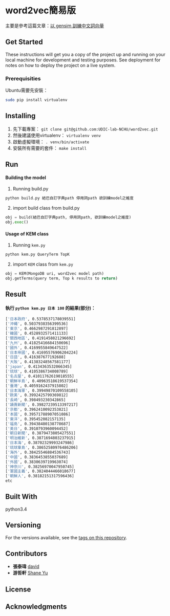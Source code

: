 # word2vec簡易版

主要是參考這篇文章：[以 gensim 訓練中文詞向量](http://zake7749.github.io/2016/08/28/word2vec-with-gensim/)


## Get Started

These instructions will get you a copy of the project up and running on your local machine for development and testing purposes. See deployment for notes on how to deploy the project on a live system.

### Prerequisities

Ubuntu需要先安裝：

```bash
sudo pip install virtualenv
```

## Installing

1. 先下載專案： `git clone git@github.com:UDIC-lab-NCHU/word2vec.git`
2. 然後建議使用virtualenv： `virtualenv venv`
3. 啟動虛擬環境： `. venv/bin/activate`
4. 安裝所有需要的套件： `make install`

## Run
#### Building the model
1. Running build.py
```bash
python build.py 結巴自訂字典path 停用詞path 欲訓練model之維度
```

2. import build class from build.py
```python
obj = build(結巴自訂字典path, 停用詞path, 欲訓練model之維度)
obj.exec()
```

#### Usage of KEM class
1. Running `kem.py`
```bash
python kem.py QueryTerm TopK
```

2. import `KEM` class from `kem.py`
```python
obj = KEM(MongoDB uri, word2vec model path)
obj.getTerms(query term, Top k results to return)
```


## Result

#### 執行 `python kem.py 日本 100` 的結果(部分)：

```bash
['日本政府', 0.5378537178039551]
['沖繩', 0.5037938356399536]
['東京', 0.4662987291812897]
['韓國', 0.4528932571411133]
['關西地區', 0.4191458821296692]
['九州', 0.41825416684150696]
['國外', 0.4169955849647522]
['日本帝國', 0.41695576906204224]
['日語', 0.416387677192688]
['大阪', 0.41383248567581177]
['japan', 0.4134363532066345]
['琉球', 0.4105386734008789]
['名古屋', 0.41011762619018555]
['朝鮮半島', 0.40963518619537354]
['臺灣', 0.4059162437915802]
['日本海軍', 0.39949870109558105]
['歐美', 0.3992425799369812]
['長崎', 0.398493230342865]
['讀賣新聞', 0.39827239513397217]
['京都', 0.3962410092353821]
['本國', 0.39571788907051086]
['東洋', 0.395452082157135]
['福島', 0.39438480138778687]
['美日', 0.3910793960094452]
['朝日新聞', 0.3879473805427551]
['明治維新', 0.3871694803237915]
['日本海', 0.38702329993247986]
['琉球羣島', 0.38652580976486206]
['海外', 0.38425546884536743]
['中國', 0.3836453855037689]
['外國', 0.3830639719963074]
['神奈川', 0.38256970047950745]
['軍國主義', 0.3824044466018677]
['朝鮮人', 0.38182151317596436]
etc
```

## Built With

python3.4

## Versioning

For the versions available, see the [tags on this repository](https://github.com/Stufinite/Time-To-Dinner/releases).

## Contributors
* __張泰瑋__ [david](https://github.com/david30907d)
* __游哲軒__ [Shane Yu](https://github.com/theshaneyu)

## License

## Acknowledgments

